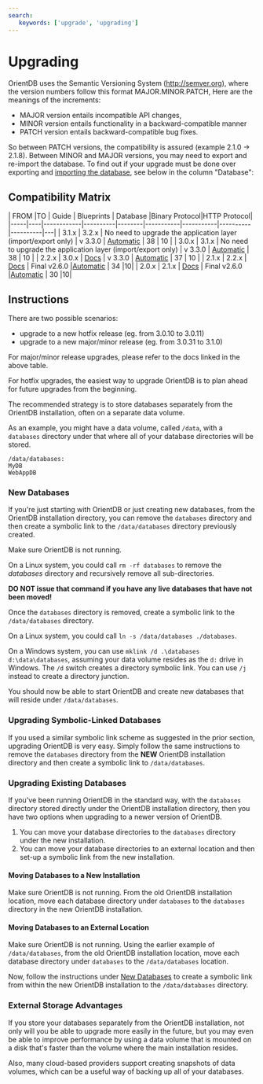 ```yaml
---
search:
   keywords: ['upgrade', 'upgrading']
---
```



# Upgrading

OrientDB uses the Semantic Versioning System (http://semver.org), where the version numbers follow this format MAJOR.MINOR.PATCH,
Here are the meanings of the increments:

- MAJOR version entails incompatible API changes,
- MINOR version entails functionality in a backward-compatible manner
- PATCH version entails backward-compatible bug fixes.

So between PATCH versions, the compatibility is assured (example 2.1.0 -> 2.1.8). Between MINOR and MAJOR versions, you may need to export and re-import the database. To find out if your upgrade must be done over exporting and [importing the database](../admin/Export-to-and-Import-from-JSON.md), see below in the column "Database":

## Compatibility Matrix

| FROM |TO | Guide | Blueprints | Database |Binary Protocol|HTTP Protocol|
|-----|----|------------|----------|--------|-----------|-----------|----------|----------|---|
| 3.1.x | 3.2.x | No need to upgrade the application layer (import/export only) |  v 3.3.0    | [Automatic](../misc/Backward-compatibility.md)  | 38  | 10 |
| 3.0.x | 3.1.x | No need to upgrade the application layer (import/export only) |  v 3.3.0    | [Automatic](../misc/Backward-compatibility.md)  | 38  | 10 |
| 2.2.x | 3.0.x | [Docs](http://www.orientdb.com/docs/3.0.x/release/3.0/Upgrading-to-OrientDB-3.0.html) | v 3.3.0   | [Automatic](../misc/Backward-compatibility.md)  |  37 | 10 |
| 2.1.x | 2.2.x | [Docs](https://orientdb.com/docs/2.2.x/Upgrade.html) | Final v2.6.0 |[Automatic](../misc/Backward-compatibility.md) | 34 |10|
| 2.0.x | 2.1.x | [Docs](https://orientdb.com/docs/2.2.x/Release-2.1.0.html) | Final v2.6.0 |[Automatic](../misc/Backward-compatibility.md) | 30 |10|


## Instructions

There are two possible scenarios:

- upgrade to a new hotfix release (eg. from 3.0.10 to 3.0.11)
- upgrade to a new major/minor release (eg. from 3.0.31 to 3.1.0)

For major/minor release upgrades, please refer to the docs linked in the above table.

For hotfix upgrades, the easiest way to upgrade OrientDB is to plan ahead for future upgrades from the beginning.

The recommended strategy is to store databases separately from the OrientDB installation, often on a separate data volume.

As an example, you might have a data volume, called `/data`, with a `databases` directory under that where all of your database directories will be stored. 


```
/data/databases:
MyDB
WebAppDB
```

### New Databases
If you're just starting with OrientDB or just creating new databases, from the OrientDB installation directory, you can remove the `databases` directory and then create a symbolic link to the `/data/databases` directory previously created.

Make sure OrientDB is not running.

On a Linux system, you could call `rm -rf databases` to remove the *databases* directory and recursively remove all sub-directories.

**DO NOT issue that command if you have any live databases that have not been moved!**     

Once the `databases` directory is removed, create a symbolic link to the `/data/databases` directory.

On a Linux system, you could call `ln -s /data/databases ./databases`.

On a Windows system, you can use `mklink /d .\databases d:\data\databases`, assuming your data volume resides as the `d:` drive in Windows.  The `/d` switch creates a directory symbolic link.  You can use `/j` instead to create a directory junction.

You should now be able to start OrientDB and create new databases that will reside under `/data/databases`.

### Upgrading Symbolic-Linked Databases
If you used a similar symbolic link scheme as suggested in the prior section, upgrading OrientDB is very easy.  Simply follow the same instructions to remove the `databases` directory from the **NEW** OrientDB installation directory and then create a symbolic link to `/data/databases`.

### Upgrading Existing Databases
If you've been running OrientDB in the standard way, with the `databases` directory stored directly under the OrientDB installation directory, then you have two options when upgrading to a newer version of OrientDB.

1. You can move your database directories to the `databases` directory under the new installation.
2. You can move your database directories to an external location and then set-up a symbolic link from the new installation. 

#### Moving Databases to a New Installation
Make sure OrientDB is not running.  From the old OrientDB installation location, move each database directory under `databases` to the `databases` directory in the new OrientDB installation.

#### Moving Databases to an External Location
Make sure OrientDB is not running.  Using the earlier example of `/data/databases`, from the old OrientDB installation location, move each database directory under `databases` to the `/data/databases` location. 

Now, follow the instructions under [New Databases](#new-databases) to create a symbolic link from within the new OrientDB installation to the `/data/databases` directory.

### External Storage Advantages
If you store your databases separately from the OrientDB installation, not only will you be able to upgrade more easily in the future, but you may even be able to improve performance by using a data volume that is mounted on a disk that's faster than the volume where the main installation resides.

Also, many cloud-based providers support creating snapshots of data volumes, which can be a useful way of backing up all of your databases.


